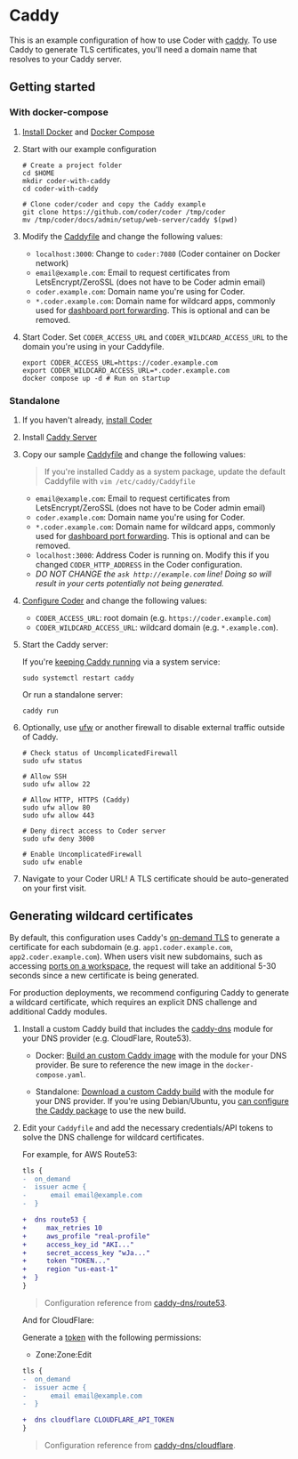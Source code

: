 # Caddy

This is an example configuration of how to use Coder with [caddy](https://caddyserver.com/docs). To use Caddy to generate TLS certificates, you'll need a domain name that resolves to your Caddy server.

## Getting started

### With docker-compose

1. [Install Docker](https://docs.docker.com/engine/install/) and [Docker Compose](https://docs.docker.com/compose/install/)

1. Start with our example configuration

   ```shell
   # Create a project folder
   cd $HOME
   mkdir coder-with-caddy
   cd coder-with-caddy

   # Clone coder/coder and copy the Caddy example
   git clone https://github.com/coder/coder /tmp/coder
   mv /tmp/coder/docs/admin/setup/web-server/caddy $(pwd)
   ```

1. Modify the [Caddyfile](./Caddyfile) and change the following values:

   - `localhost:3000`: Change to `coder:7080` (Coder container on Docker network)
   - `email@example.com`: Email to request certificates from LetsEncrypt/ZeroSSL (does not have to be Coder admin email)
   - `coder.example.com`: Domain name you're using for Coder.
   - `*.coder.example.com`: Domain name for wildcard apps, commonly used for [dashboard port forwarding](../../../networking/port-forwarding.md). This is optional and can be removed.

1. Start Coder. Set `CODER_ACCESS_URL` and `CODER_WILDCARD_ACCESS_URL` to the domain you're using in your Caddyfile.

   ```shell
   export CODER_ACCESS_URL=https://coder.example.com
   export CODER_WILDCARD_ACCESS_URL=*.coder.example.com
   docker compose up -d # Run on startup
   ```

### Standalone

1. If you haven't already, [install Coder](../../../../install/README.md)

2. Install [Caddy Server](https://caddyserver.com/docs/install)

3. Copy our sample [Caddyfile](./Caddyfile) and change the following values:

   > If you're installed Caddy as a system package, update the default Caddyfile with `vim /etc/caddy/Caddyfile`

   - `email@example.com`: Email to request certificates from LetsEncrypt/ZeroSSL (does not have to be Coder admin email)
   - `coder.example.com`: Domain name you're using for Coder.
   - `*.coder.example.com`: Domain name for wildcard apps, commonly used for [dashboard port forwarding](../../../networking/port-forwarding.md). This is optional and can be removed.
   - `localhost:3000`: Address Coder is running on. Modify this if you changed `CODER_HTTP_ADDRESS` in the Coder configuration.
   - _DO NOT CHANGE the `ask http://example.com` line! Doing so will result in your certs potentially not being generated._

4. [Configure Coder](../../README.md) and change the following values:

   - `CODER_ACCESS_URL`: root domain (e.g. `https://coder.example.com`)
   - `CODER_WILDCARD_ACCESS_URL`: wildcard domain (e.g. `*.example.com`).

5. Start the Caddy server:

   If you're [keeping Caddy running](https://caddyserver.com/docs/running) via a system service:

   ```shell
   sudo systemctl restart caddy
   ```

   Or run a standalone server:

   ```shell
   caddy run
   ```

6. Optionally, use [ufw](https://wiki.ubuntu.com/UncomplicatedFirewall) or another firewall to disable external traffic outside of Caddy.

   ```shell
   # Check status of UncomplicatedFirewall
   sudo ufw status

   # Allow SSH
   sudo ufw allow 22

   # Allow HTTP, HTTPS (Caddy)
   sudo ufw allow 80
   sudo ufw allow 443

   # Deny direct access to Coder server
   sudo ufw deny 3000

   # Enable UncomplicatedFirewall
   sudo ufw enable
   ```

7. Navigate to your Coder URL! A TLS certificate should be auto-generated on your first visit.

## Generating wildcard certificates

By default, this configuration uses Caddy's [on-demand TLS](https://caddyserver.com/docs/caddyfile/options#on-demand-tls) to generate a certificate for each subdomain (e.g. `app1.coder.example.com`, `app2.coder.example.com`). When users visit new subdomains, such as accessing [ports on a workspace](../../../networking/port-forwarding.md), the request will take an additional 5-30 seconds since a new certificate is being generated.

For production deployments, we recommend configuring Caddy to generate a wildcard certificate, which requires an explicit DNS challenge and additional Caddy modules.

1. Install a custom Caddy build that includes the [caddy-dns](https://github.com/caddy-dns) module for your DNS provider (e.g. CloudFlare, Route53).

   - Docker: [Build an custom Caddy image](https://github.com/docker-library/docs/tree/master/caddy#adding-custom-caddy-modules) with the module for your DNS provider. Be sure to reference the new image in the `docker-compose.yaml`.

   - Standalone: [Download a custom Caddy build](https://caddyserver.com/download) with the module for your DNS provider. If you're using Debian/Ubuntu, you [can configure the Caddy package](https://caddyserver.com/docs/build#package-support-files-for-custom-builds-for-debianubunturaspbian) to use the new build.

2. Edit your `Caddyfile` and add the necessary credentials/API tokens to solve the DNS challenge for wildcard certificates.

   For example, for AWS Route53:

   ```diff
   tls {
   -  on_demand
   -  issuer acme {
   -      email email@example.com
   -  }

   +  dns route53 {
   +     max_retries 10
   +     aws_profile "real-profile"
   +     access_key_id "AKI..."
   +     secret_access_key "wJa..."
   +     token "TOKEN..."
   +     region "us-east-1"
   +  }
   }
   ```

   > Configuration reference from [caddy-dns/route53](https://github.com/caddy-dns/route53).

   And for CloudFlare:

   Generate a [token](https://dash.cloudflare.com/profile/api-tokens) with the following permissions:

   - Zone:Zone:Edit

   ```diff
   tls {
   -  on_demand
   -  issuer acme {
   -      email email@example.com
   -  }

   +  dns cloudflare CLOUDFLARE_API_TOKEN
   }
   ```

   > Configuration reference from [caddy-dns/cloudflare](https://github.com/caddy-dns/cloudflare).
